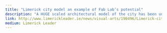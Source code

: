 ```yaml
---
title: "Limerick city model an example of Fab Lab’s potential"
description: "A HUGE scaled architectural model of the city has been unveiled at the Fab Lab space on Rutland Street. The City Model was funded by City of Culture and was produced using digital fabrication technologies."
link: http://www.limerickleader.ie/news/visual-arts/198496/Limerick-city-model-an-example-of.html
medium: Limerick Leader
---
```

